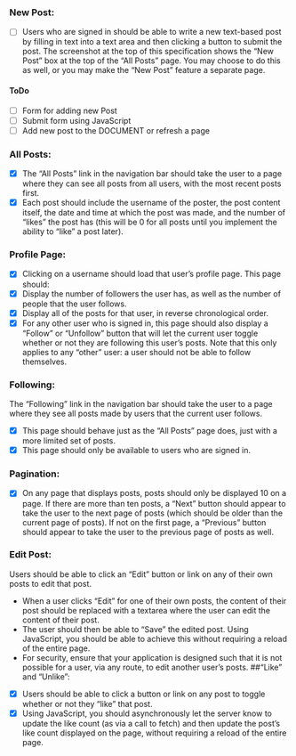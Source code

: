 ### New Post: 
- [ ] Users who are signed in should be able to write a new text-based post by filling in text into a text area and then clicking a button to submit the post.
The screenshot at the top of this specification shows the “New Post” box at the top of the “All Posts” page. You may choose to do this as well, or you may make the “New Post” feature a separate page.
#### ToDo
 - [ ] Form for adding new Post
 - [ ] Submit form using JavaScript
 - [ ] Add new post to the DOCUMENT or refresh a page
### All Posts: 
- [x] The “All Posts” link in the navigation bar should take the user to a page where they can see all posts from all users, with the most recent posts first.
- [x] Each post should include the username of the poster, the post content itself, the date and time at which the post was made, and the number of “likes” the post has (this will be 0 for all posts until you implement the ability to “like” a post later).
### Profile Page:
- [x] Clicking on a username should load that user’s profile page. This page should:
- [x] Display the number of followers the user has, as well as the number of people that the user follows.
- [x] Display all of the posts for that user, in reverse chronological order.
- [x] For any other user who is signed in, this page should also display a “Follow” or “Unfollow” button that will let the current user toggle whether or not they are following this user’s posts. Note that this only applies to any “other” user: a user should not be able to follow themselves.
### Following: 
The “Following” link in the navigation bar should take the user to a page where they see all posts made by users that the current user follows.
 - [x] This page should behave just as the “All Posts” page does, just with a more limited set of posts.
 - [x] This page should only be available to users who are signed in.
### Pagination: 
- [x] On any page that displays posts, posts should only be displayed 10 on a page. If there are more than ten posts, a “Next” button should appear to take the user to the next page of posts (which should be older than the current page of posts). If not on the first page, a “Previous” button should appear to take the user to the previous page of posts as well. 
### Edit Post: 
Users should be able to click an “Edit” button or link on any of their own posts to edit that post.
 - When a user clicks “Edit” for one of their own posts, the content of their post should be replaced with a textarea where the user can edit the content of their post.
 - The user should then be able to “Save” the edited post. Using JavaScript, you should be able to achieve this without requiring a reload of the entire page.
 - For security, ensure that your application is designed such that it is not possible for a user, via any route, to edit another user’s posts.
##“Like” and “Unlike”: 
- [x] Users should be able to click a button or link on any post to toggle whether or not they “like” that post.
- [x] Using JavaScript, you should asynchronously let the server know to update the like count (as via a call to fetch) and then update the post’s like count displayed on the page, without requiring a reload of the entire page.